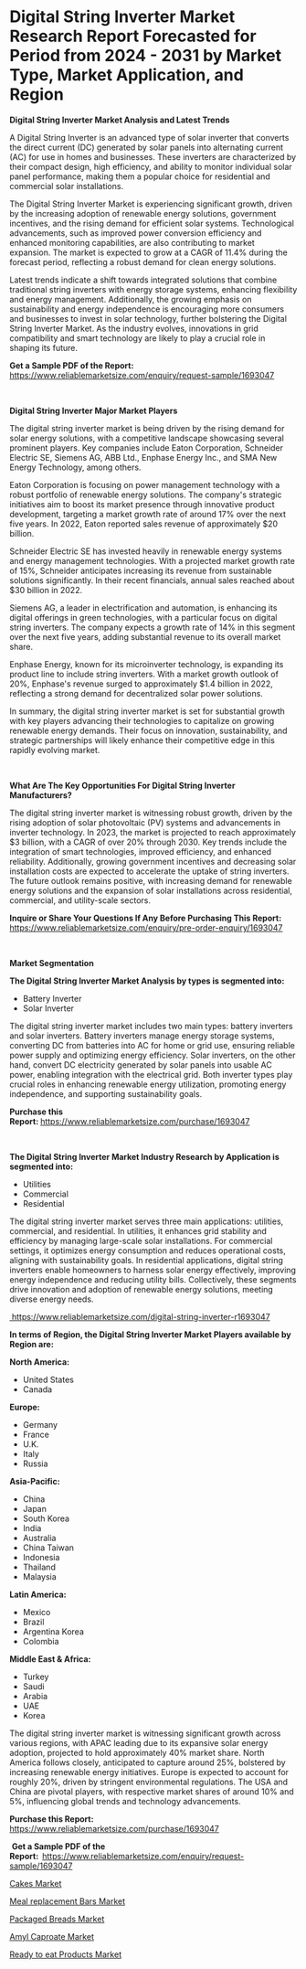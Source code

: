 <p><h1>Digital String Inverter Market Research Report Forecasted for Period from 2024 -  2031 by Market Type, Market Application, and Region</h1></p><p><strong>Digital String Inverter Market Analysis and Latest Trends</strong></p>
<p><p>A Digital String Inverter is an advanced type of solar inverter that converts the direct current (DC) generated by solar panels into alternating current (AC) for use in homes and businesses. These inverters are characterized by their compact design, high efficiency, and ability to monitor individual solar panel performance, making them a popular choice for residential and commercial solar installations.</p><p>The Digital String Inverter Market is experiencing significant growth, driven by the increasing adoption of renewable energy solutions, government incentives, and the rising demand for efficient solar systems. Technological advancements, such as improved power conversion efficiency and enhanced monitoring capabilities, are also contributing to market expansion. The market is expected to grow at a CAGR of 11.4% during the forecast period, reflecting a robust demand for clean energy solutions.</p><p>Latest trends indicate a shift towards integrated solutions that combine traditional string inverters with energy storage systems, enhancing flexibility and energy management. Additionally, the growing emphasis on sustainability and energy independence is encouraging more consumers and businesses to invest in solar technology, further bolstering the Digital String Inverter Market. As the industry evolves, innovations in grid compatibility and smart technology are likely to play a crucial role in shaping its future.</p></p>
<p><strong>Get a Sample PDF of the Report:&nbsp;</strong> <a href="https://www.reliablemarketsize.com/enquiry/request-sample/1693047?utm_campaign=1564&utm_medium=2&utm_source=Github&utm_content=ia&utm_term=30102024&utm_id=digital-string-inverter">https://www.reliablemarketsize.com/enquiry/request-sample/1693047</a></p>
<p>&nbsp;</p>
<p><strong>Digital String Inverter Major Market Players</strong></p>
<p><p>The digital string inverter market is being driven by the rising demand for solar energy solutions, with a competitive landscape showcasing several prominent players. Key companies include Eaton Corporation, Schneider Electric SE, Siemens AG, ABB Ltd., Enphase Energy Inc., and SMA New Energy Technology, among others.</p><p>Eaton Corporation is focusing on power management technology with a robust portfolio of renewable energy solutions. The company's strategic initiatives aim to boost its market presence through innovative product development, targeting a market growth rate of around 17% over the next five years. In 2022, Eaton reported sales revenue of approximately $20 billion.</p><p>Schneider Electric SE has invested heavily in renewable energy systems and energy management technologies. With a projected market growth rate of 15%, Schneider anticipates increasing its revenue from sustainable solutions significantly. In their recent financials, annual sales reached about $30 billion in 2022.</p><p>Siemens AG, a leader in electrification and automation, is enhancing its digital offerings in green technologies, with a particular focus on digital string inverters. The company expects a growth rate of 14% in this segment over the next five years, adding substantial revenue to its overall market share.</p><p>Enphase Energy, known for its microinverter technology, is expanding its product line to include string inverters. With a market growth outlook of 20%, Enphase's revenue surged to approximately $1.4 billion in 2022, reflecting a strong demand for decentralized solar power solutions.</p><p>In summary, the digital string inverter market is set for substantial growth with key players advancing their technologies to capitalize on growing renewable energy demands. Their focus on innovation, sustainability, and strategic partnerships will likely enhance their competitive edge in this rapidly evolving market.</p></p>
<p>&nbsp;</p>
<p><strong>What Are The Key Opportunities For Digital String Inverter Manufacturers?</strong></p>
<p><p>The digital string inverter market is witnessing robust growth, driven by the rising adoption of solar photovoltaic (PV) systems and advancements in inverter technology. In 2023, the market is projected to reach approximately $3 billion, with a CAGR of over 20% through 2030. Key trends include the integration of smart technologies, improved efficiency, and enhanced reliability. Additionally, growing government incentives and decreasing solar installation costs are expected to accelerate the uptake of string inverters. The future outlook remains positive, with increasing demand for renewable energy solutions and the expansion of solar installations across residential, commercial, and utility-scale sectors.</p></p>
<p><strong>Inquire or Share Your Questions If Any Before Purchasing This Report:</strong> <a href="https://www.reliablemarketsize.com/enquiry/pre-order-enquiry/1693047?utm_campaign=1564&utm_medium=2&utm_source=Github&utm_content=ia&utm_term=30102024&utm_id=digital-string-inverter">https://www.reliablemarketsize.com/enquiry/pre-order-enquiry/1693047</a></p>
<p>&nbsp;</p>
<p><strong>Market Segmentation</strong></p>
<p><strong>The Digital String Inverter Market Analysis by types is segmented into:</strong></p>
<p><ul><li>Battery Inverter</li><li>Solar Inverter</li></ul></p>
<p><p>The digital string inverter market includes two main types: battery inverters and solar inverters. Battery inverters manage energy storage systems, converting DC from batteries into AC for home or grid use, ensuring reliable power supply and optimizing energy efficiency. Solar inverters, on the other hand, convert DC electricity generated by solar panels into usable AC power, enabling integration with the electrical grid. Both inverter types play crucial roles in enhancing renewable energy utilization, promoting energy independence, and supporting sustainability goals.</p></p>
<p><strong>Purchase this Report:&nbsp;</strong><a href="https://www.reliablemarketsize.com/purchase/1693047?utm_campaign=1564&utm_medium=2&utm_source=Github&utm_content=ia&utm_term=30102024&utm_id=digital-string-inverter">https://www.reliablemarketsize.com/purchase/1693047</a></p>
<p>&nbsp;</p>
<p><strong>The Digital String Inverter Market Industry Research by Application is segmented into:</strong></p>
<p><ul><li>Utilities</li><li>Commercial</li><li>Residential</li></ul></p>
<p><p>The digital string inverter market serves three main applications: utilities, commercial, and residential. In utilities, it enhances grid stability and efficiency by managing large-scale solar installations. For commercial settings, it optimizes energy consumption and reduces operational costs, aligning with sustainability goals. In residential applications, digital string inverters enable homeowners to harness solar energy effectively, improving energy independence and reducing utility bills. Collectively, these segments drive innovation and adoption of renewable energy solutions, meeting diverse energy needs.</p></p>
<p><a href="https://www.reliablemarketsize.com/digital-string-inverter-r1693047?utm_campaign=1564&utm_medium=2&utm_source=Github&utm_content=ia&utm_term=30102024&utm_id=digital-string-inverter">&nbsp;https://www.reliablemarketsize.com/digital-string-inverter-r1693047</a></p>
<p><strong>In terms of Region, the Digital String Inverter Market Players available by Region are:</strong></p>
<p>
    <p> <strong> North America: </strong>
        <ul>
            <li>United States</li>
            <li>Canada</li>
        </ul>
        </p> 
    <p> <strong> Europe: </strong>
        <ul>
            <li>Germany</li>
            <li>France</li>
            <li>U.K.</li>
            <li>Italy</li>
            <li>Russia</li>
        </ul>
        </p> 
    <p> <strong> Asia-Pacific: </strong>
        <ul>
            <li>China</li>
            <li>Japan</li>
            <li>South Korea</li>
            <li>India</li>
            <li>Australia</li>
            <li>China Taiwan</li>
            <li>Indonesia</li>
            <li>Thailand</li>
            <li>Malaysia</li>
        </ul>
        </p> 
    <p> <strong> Latin America: </strong>
        <ul>
            <li>Mexico</li>
            <li>Brazil</li>
            <li>Argentina Korea</li>
            <li>Colombia</li>
        </ul>
        </p> 
    <p> <strong> Middle East & Africa: </strong>
        <ul>
            <li>Turkey</li>
            <li>Saudi</li>
            <li>Arabia</li>
            <li>UAE</li>
            <li>Korea</li>
        </ul>
    </p>
    </p>
<p><p>The digital string inverter market is witnessing significant growth across various regions, with APAC leading due to its expansive solar energy adoption, projected to hold approximately 40% market share. North America follows closely, anticipated to capture around 25%, bolstered by increasing renewable energy initiatives. Europe is expected to account for roughly 20%, driven by stringent environmental regulations. The USA and China are pivotal players, with respective market shares of around 10% and 5%, influencing global trends and technology advancements.</p></p>
<p><strong>Purchase this Report: </strong><a href="https://www.reliablemarketsize.com/purchase/1693047?utm_campaign=1564&utm_medium=2&utm_source=Github&utm_content=ia&utm_term=30102024&utm_id=digital-string-inverter">https://www.reliablemarketsize.com/purchase/1693047</a></p>
<p>&nbsp;<strong>Get a Sample PDF of the Report:&nbsp;&nbsp;</strong><a href="https://www.reliablemarketsize.com/enquiry/request-sample/1693047?utm_campaign=1564&utm_medium=2&utm_source=Github&utm_content=ia&utm_term=30102024&utm_id=digital-string-inverter">https://www.reliablemarketsize.com/enquiry/request-sample/1693047</a></p>
<p><strong></strong></p>
<p><p><a href="https://www.linkedin.com/pulse/cakes-market-evolution-regional-adaptations-innovation-landscape-sq0ue?utm_campaign=1564&utm_medium=2&utm_source=Github&utm_content=ia&utm_term=30102024&utm_id=digital-string-inverter">Cakes Market</a></p><p><a href="https://www.linkedin.com/pulse/meal-replacement-bars-market-innovations-trends-comprehensive-66tpe?utm_campaign=1564&utm_medium=2&utm_source=Github&utm_content=ia&utm_term=30102024&utm_id=digital-string-inverter">Meal replacement Bars Market</a></p><p><a href="https://www.linkedin.com/pulse/sustainability-trends-packaged-breads-industry-market-implications-sdeue?utm_campaign=1564&utm_medium=2&utm_source=Github&utm_content=ia&utm_term=30102024&utm_id=digital-string-inverter">Packaged Breads Market</a></p><p><a href="https://github.com/DixieGrimes/Market-Research-Report-List-1/blob/main/amyl-caproate-market.md?utm_campaign=1564&utm_medium=2&utm_source=Github&utm_content=ia&utm_term=30102024&utm_id=digital-string-inverter">Amyl Caproate Market</a></p><p><a href="https://www.linkedin.com/pulse/strategic-market-insights-navigating-global-ready-eat-ntrte?utm_campaign=1564&utm_medium=2&utm_source=Github&utm_content=ia&utm_term=30102024&utm_id=digital-string-inverter">Ready to eat Products Market</a></p></p>